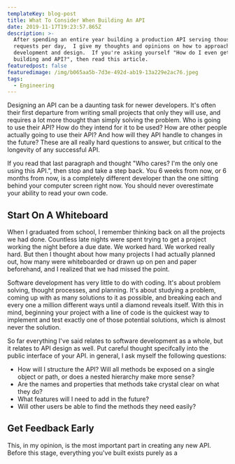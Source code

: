 ```yaml
---
templateKey: blog-post
title: What To Consider When Building An API
date: 2019-11-17T19:23:57.865Z
description: >-
  After spending an entire year building a production API serving thousands of
  requests per day,  I give my thoughts and opinions on how to approach API
  development and design.  If you're asking yourself "How do I even get started
  building and API?", then read this article.
featuredpost: false
featuredimage: /img/b065aa5b-7d3e-492d-ab19-13a229e2ac76.jpeg
tags:
  - Engineering
---
```

Designing an API can be a daunting task for newer developers.  It's often their first departure from writing small projects that only they will use, and requires a lot more thought than simply solving the problem.  Who is going to use their API?  How do they intend for it to be used?  How are other people actually going to use their API?  And how will they API handle to changes in the future?  These are all really hard questions to answer, but critical to the longevity of any successful API.

If you read that last paragraph and thought "Who cares? I'm the only one using this API.", then stop and take a step back.  You 6 weeks from now, or 6 months from now, is a completely different developer than the one sitting behind your computer screen right now.   You should never overestimate your ability to read your own code.

## Start On A Whiteboard

When I graduated from school, I remember thinking back on all the projects we had done.  Countless late nights were spent trying to get a project working the night before a due date.  We worked hard.  We worked really hard.  But then I thought about how many projects I had actually planned out, how many were whiteboarded or drawn up on pen and paper beforehand, and I realized that we had missed the point.

Software development has very little to do with coding.  It's about problem solving, thought processes, and planning.  It's about studying a problem, coming up with as many solutions to it as possible, and breaking each and every one a million different ways until a diamond reveals itself.  With this in mind, beginning your project with a line of code is the quickest way to implement and test exactly one of those potential solutions, which is almost never the solution.

So far everything I've said relates to software development as a whole, but it relates to API design as well.  Put careful thought specifcally into the public interface of your API.  in general, I ask myself the following questions:

* How will I structure the API?  Will all methods be exposed on a single object or path, or does a nested hierarchy make more sense?
* Are the names and properties that methods take crystal clear on what they do?
* What features will I need to add in the future?
* Will other users be able to find the methods they need easily?

## Get Feedback Early

This, in my opinion, is the most important part in creating any new API.  Before this stage, everything you've built exists purely as a
